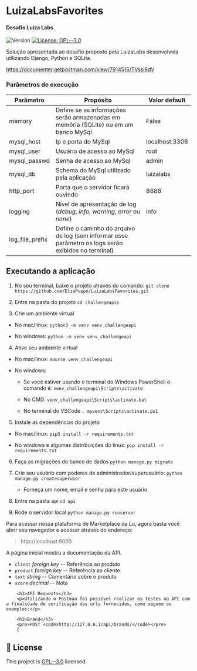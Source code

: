 # LuizaLabsFavorites
#### Desafio Luiza Labs
<p>
  <img alt="Version" src="https://img.shields.io/badge/version-1.0-blue.svg?cacheSeconds=2592000" />
  <a href="https://github.com/elzapuppo/LuizaLabsFavorites/blob/main/LICENSE" target="_blank">
    <img alt="License: GPL--3.0" src="https://img.shields.io/badge/License-GPL--3.0-yellow.svg" />
  </a>
</p>

Solução apresentada ao desafio proposto pela LuizaLabs desenvolvida utilizando Django, Python e SQLite.


https://documenter.getpostman.com/view/7914516/TVssj8dV


### Parâmetros de execução
| Parâmetro  | Propósito | Valor default |
|---|---|---|
| memory  | Define se as informações serão armazenadas em memória (SQLite) ou em um banco MySql | False |
| mysql_host  | Ip e porta do MySql | localhost:3306 |
| mysql_user  | Usuário de acesso ao MySql  | root |
| mysql_passwd  | Senha de acesso ao MySql  | admin |
| mysql_db | Schema do MySql utilizado pela aplicação | luizalabs |
| http_port | Porta que o servidor ficará ouvindo | 8888 |
| logging | Nível de apresentação de log (_debug_, _info_, _warning_, _error_ ou _none_) | info |
| log_file_prefix | Define o caminho do arquivo de log (sem informar esse parâmetro os logs serão exibidos no terminal) |  | 


## Executando a aplicação
1. No seu terminal, baixe o projeto através do comando:
  `git clone https://github.com/ElzaPuppo/LuizaLabsFavorites.git`

2. Entre na pasta do projeto
  `cd challengeapis`

3. Crie um ambiente virtual

- No mac/linux:
  `python3 -m venv venv_challengeapi`

- No windows:
  `python -m venv venv_challengeapi`

4. Ative seu ambiente virtual

- No mac/linux:
`source venv_challengeapi`

- No windows:
  - Se você estiver usando o terminal do Windows PowerShell o comando é:
  `venv_challengeapi\Scripts\activate`

  - No CMD:
  `venv_challengeapi\Scripts\activate.bat`

  - No terminal do VSCode
  `. myvenv\Scripts\activate.ps1`

5. Instale as dependências do projeto
- No mac/linux:
`pip3 install -r requirements.txt`

- No windows e algumas distribuições do linux:
`pip install -r requirements.txt`

6. Faça as migrações do banco de dados
`python manage.py migrate`

7. Crie seu usuário com poderes de administrador/superusuário:
 `python manage.py createsuperuser`
   - Forneça um nome, email e senha para este usuário

8. Entre na pasta api
`cd api`

9. Rode o servidor local
`python manage.py runserver`

Para acessar nossa plataforma de Marketplace da Lu, agora basta você abrir seu navegador e acessar através do endereço:
> http://localhost:8000

A página inicial mostra a documentação da API.

<ul>
        <li><code>client</code> <em>foreign key </em>
        -- Referência ao produto</li>
        <li><code>product</code> <em>foreign key </em>
        -- Referência ao  cliente </li>   
        <li><code>text</code> <em>string</em>
            -- Comentário sobre o produto</li> 
        <li><code>score</code> <em>decimal </em>
            -- Nota </li>           
        </ul>
        

        <h3>API Requests</h3>
        <p>Utilizando o Postman foi possível realizar os testes na API com a finalidade de verificação das urls fornecidas, como seguem os exemplos:</p>
        
        <h3>Brand</h3>
        <pre>POST <code>http://127.0.0.1/api/brands/</code></pre>
        {
            


## 📝 License

This project is [GPL--3.0](https://github.com/elzapuppo/LuizaLabsFavorites/blob/main/LICENSE) licensed.
